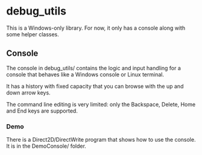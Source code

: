 # debug_utils


This is a Windows-only library. For now, it only has a console along with some helper classes.

## Console

The console in debug_utils/ contains the logic and input handling for a console that behaves like a Windows console or Linux terminal.

It has a history with fixed capacity that you can browse with the up and down arrow keys.

The command line editing is very limited: only the Backspace, Delete, Home and End keys are supported.



### Demo

There is a Direct2D/DirectWrite program that shows how to use the console. It is in the DemoConsole/ folder.